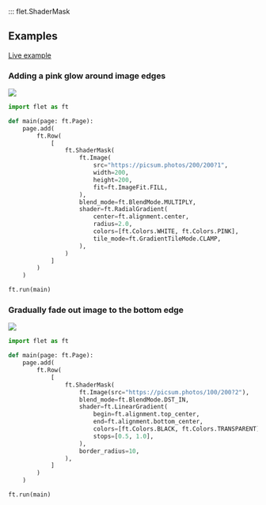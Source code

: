 ::: flet.ShaderMask

## Examples

[Live example](https://flet-controls-gallery.fly.dev/utility/shadermask)

### Adding a pink glow around image edges

<img src="/img/docs/controls/shader-mask/shader-mask-pink-glow.png" className="screenshot-20" />



```python
import flet as ft

def main(page: ft.Page):
    page.add(
        ft.Row(
            [
                ft.ShaderMask(
                    ft.Image(
                        src="https://picsum.photos/200/200?1",
                        width=200,
                        height=200,
                        fit=ft.ImageFit.FILL,
                    ),
                    blend_mode=ft.BlendMode.MULTIPLY,
                    shader=ft.RadialGradient(
                        center=ft.alignment.center,
                        radius=2.0,
                        colors=[ft.Colors.WHITE, ft.Colors.PINK],
                        tile_mode=ft.GradientTileMode.CLAMP,
                    ),
                )
            ]
        )
    )

ft.run(main)
```



### Gradually fade out image to the bottom edge

<img src="/img/docs/controls/shader-mask/shader-mask-gradient.png" className="screenshot-20" />



```python
import flet as ft

def main(page: ft.Page):
    page.add(
        ft.Row(
            [
                ft.ShaderMask(
                    ft.Image(src="https://picsum.photos/100/200?2"),
                    blend_mode=ft.BlendMode.DST_IN,
                    shader=ft.LinearGradient(
                        begin=ft.alignment.top_center,
                        end=ft.alignment.bottom_center,
                        colors=[ft.Colors.BLACK, ft.Colors.TRANSPARENT],
                        stops=[0.5, 1.0],
                    ),
                    border_radius=10,
                ),
            ]
        )
    )

ft.run(main)
```
